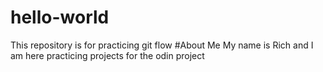 # hello-world
This repository is for practicing git flow
#About Me
My name is Rich and I am here practicing projects for the odin project
